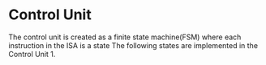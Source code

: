 # Control Unit

The control unit is created as a finite state machine(FSM) where each instruction in the ISA is a state
The following states are implemented in the Control Unit
1. 


